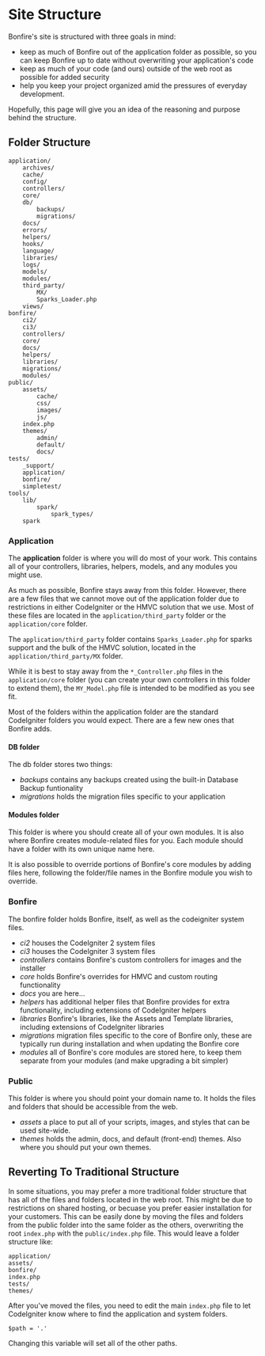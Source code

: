 # Site Structure

Bonfire's site is structured with three goals in mind:

- keep as much of Bonfire out of the application folder as possible, so you can keep Bonfire up to date without overwriting your application's code
- keep as much of your code (and ours) outside of the web root as possible for added security
- help you keep your project organized amid the pressures of everyday development.

Hopefully, this page will give you an idea of the reasoning and purpose behind the structure.

## Folder Structure

    application/
        archives/
        cache/
        config/
        controllers/
        core/
        db/
            backups/
            migrations/
        docs/
        errors/
        helpers/
        hooks/
        language/
        libraries/
        logs/
        models/
        modules/
        third_party/
            MX/
            Sparks_Loader.php
        views/
    bonfire/
        ci2/
        ci3/
        controllers/
        core/
        docs/
        helpers/
        libraries/
        migrations/
        modules/
    public/
        assets/
            cache/
            css/
            images/
            js/
        index.php
        themes/
            admin/
            default/
            docs/
    tests/
        _support/
        application/
        bonfire/
        simpletest/
    tools/
        lib/
            spark/
                spark_types/
        spark


### Application

The __application__ folder is where you will do most of your work. This contains all of your controllers, libraries, helpers, models, and any modules you might use.

As much as possible, Bonfire stays away from this folder. However, there are a few files that we cannot move out of the application folder due to restrictions in either CodeIgniter or the HMVC solution that we use. Most of these files are located in the `application/third_party` folder or the `application/core` folder.

The `application/third_party` folder contains `Sparks_Loader.php` for sparks support and the bulk of the HMVC solution, located in the `application/third_party/MX` folder.

While it is best to stay away from the `*_Controller.php` files in the `application/core` folder (you can create your own controllers in this folder to extend them), the `MY_Model.php` file is intended to be modified as you see fit.

Most of the folders within the application folder are the standard CodeIgniter folders you would expect. There are a few new ones that Bonfire adds.

#### DB folder

The db folder stores two things:

- *backups* contains any backups created using the built-in Database Backup funtionality
- *migrations* holds the migration files specific to your application

#### Modules folder

This folder is where you should create all of your own modules. It is also where Bonfire creates module-related files for you. Each module should have a folder with its own unique name here.

It is also possible to override portions of Bonfire's core modules by adding files here, following the folder/file names in the Bonfire module you wish to override.


### Bonfire

The bonfire folder holds Bonfire, itself, as well as the codeigniter system files.

- *ci2* houses the CodeIgniter 2 system files
- *ci3* houses the CodeIgniter 3 system files
- *controllers* contains Bonfire's custom controllers for images and the installer
- *core* holds Bonfire's overrides for HMVC and custom routing functionality
- *docs* you are here...
- *helpers* has additional helper files that Bonfire provides for extra functionality, including extensions of CodeIgniter helpers
- *libraries* Bonfire's libraries, like the Assets and Template libraries, including extensions of CodeIgniter libraries
- *migrations* migration files specific to the core of Bonfire only, these are typically run during installation and when updating the Bonfire core
- *modules* all of Bonfire's core modules are stored here, to keep them separate from your modules (and make upgrading a bit simpler)


### Public

This folder is where you should point your domain name to. It holds the files and folders that should be accessible from the web.

- *assets* a place to put all of your scripts, images, and styles that can be used site-wide.
- *themes* holds the admin, docs, and default (front-end) themes. Also where you should put your own themes.


## Reverting To Traditional Structure

In some situations, you may prefer a more traditional folder structure that has all of the files and folders located in the web root. This might be due to restrictions on shared hosting, or becuase you prefer easier installation for your customers. This can be easily done by moving the files and folders from the public folder into the same folder as the others, overwriting the root `index.php` with the `public/index.php` file. This would leave a folder structure like:

    application/
    assets/
    bonfire/
    index.php
    tests/
    themes/

After you've moved the files, you need to edit the main `index.php` file to let CodeIgniter know where to find the application and system folders.

    $path = '.'

Changing this variable will set all of the other paths.
